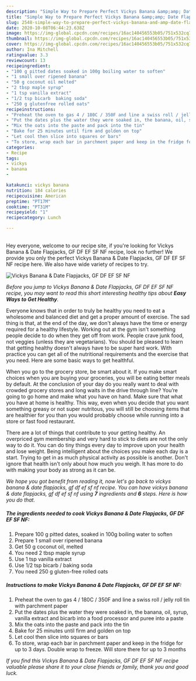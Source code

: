```yaml
---
description: "Simple Way to Prepare Perfect Vickys Banana &amp;amp; Date Flapjacks, GF DF EF SF NF"
title: "Simple Way to Prepare Perfect Vickys Banana &amp;amp; Date Flapjacks, GF DF EF SF NF"
slug: 2548-simple-way-to-prepare-perfect-vickys-banana-and-amp-date-flapjacks-gf-df-ef-sf-nf
date: 2020-10-08T06:44:23.638Z
image: https://img-global.cpcdn.com/recipes/16ac140456553b05/751x532cq70/vickys-banana-date-flapjacks-gf-df-ef-sf-nf-recipe-main-photo.jpg
thumbnail: https://img-global.cpcdn.com/recipes/16ac140456553b05/751x532cq70/vickys-banana-date-flapjacks-gf-df-ef-sf-nf-recipe-main-photo.jpg
cover: https://img-global.cpcdn.com/recipes/16ac140456553b05/751x532cq70/vickys-banana-date-flapjacks-gf-df-ef-sf-nf-recipe-main-photo.jpg
author: Ina Mitchell
ratingvalue: 3.3
reviewcount: 13
recipeingredient:
- "100 g pitted dates soaked in 100g boiling water to soften"
- "1 small over ripened banana"
- "50 g coconut oil melted"
- "2 tbsp maple syrup"
- "1 tsp vanilla extract"
- "1/2 tsp bicarb  baking soda"
- "250 g glutenfree rolled oats"
recipeinstructions:
- "Preheat the oven to gas 4 / 180C / 350F and line a swiss roll / jelly roll tin with parchment paper"
- "Put the dates plus the water they were soaked in, the banana, oil, syrup, vanilla extract and bicarb into a food processor and puree into a paste"
- "Mix the oats into the paste and pack into the tin"
- "Bake for 25 minutes until firm and golden on top"
- "Let cool then slice into squares or bars"
- "To store, wrap each bar in parchment paper and keep in the fridge for up to 3 days. Double wrap to freeze. Will store there for up to 3 months"
categories:
- Recipe
tags:
- vickys
- banana
- 

katakunci: vickys banana  
nutrition: 184 calories
recipecuisine: American
preptime: "PT17M"
cooktime: "PT31M"
recipeyield: "1"
recipecategory: Lunch

---
```

<br>
Hey everyone, welcome to our recipe site, if you're looking for Vickys Banana &amp; Date Flapjacks, GF DF EF SF NF recipe, look no further! We provide you only the perfect Vickys Banana &amp; Date Flapjacks, GF DF EF SF NF recipe here. We also have wide variety of recipes to try.
<br>


![Vickys Banana &amp; Date Flapjacks, GF DF EF SF NF](https://img-global.cpcdn.com/recipes/16ac140456553b05/751x532cq70/vickys-banana-date-flapjacks-gf-df-ef-sf-nf-recipe-main-photo.jpg)

<i>Before you jump to Vickys Banana &amp; Date Flapjacks, GF DF EF SF NF recipe, you may want to read this short interesting healthy tips about <strong>Easy Ways to Get Healthy</strong>.</i>

Everyone knows that in order to truly be healthy you need to eat a wholesome and balanced diet and get a proper amount of exercise. The sad thing is that, at the end of the day, we don't always have the time or energy required for a healthy lifestyle. Working out at the gym isn't something people decide to do when they get off from work. People crave junk food, not veggies (unless they are vegetarians). You should be pleased to learn that getting healthy doesn't always have to be super hard work. With practice you can get all of the nutritional requirements and the exercise that you need. Here are some basic ways to get healthful.

When you go to the grocery store, be smart about it. If you make smart choices when you are buying your groceries, you will be eating better meals by default. At the conclusion of your day do you really want to deal with crowded grocery stores and long waits in the drive through line? You’re going to go home and make what you have on hand. Make sure that what you have at home is healthy. This way, even when you decide that you want something greasy or not super nutritous, you will still be choosing items that are healthier for you than you would probably choose while running into a store or fast food restaurant.

There are a lot of things that contribute to your getting healthy. An overpriced gym membership and very hard to stick to diets are not the only way to do it. You can do tiny things every day to improve upon your health and lose weight. Being intelligent about the choices you make each day is a start. Trying to get in as much physical activity as possible is another. Don't ignore that health isn't only about how much you weigh. It has more to do with making your body as strong as it can be. 


<i>We hope you got benefit from reading it, now let's go back to vickys banana &amp; date flapjacks, gf df ef sf nf recipe. You can have vickys banana &amp; date flapjacks, gf df ef sf nf using <strong>7</strong> ingredients and <strong>6</strong> steps. Here is how you do that.
</i>

##### The ingredients needed to cook Vickys Banana &amp; Date Flapjacks, GF DF EF SF NF:

1. Prepare 100 g pitted dates, soaked in 100g boiling water to soften
1. Prepare 1 small over ripened banana
1. Get 50 g coconut oil, melted
1. You need 2 tbsp maple syrup
1. Use 1 tsp vanilla extract
1. Use 1/2 tsp bicarb / baking soda
1. You need 250 g gluten-free rolled oats


##### Instructions to make Vickys Banana &amp; Date Flapjacks, GF DF EF SF NF:

1. Preheat the oven to gas 4 / 180C / 350F and line a swiss roll / jelly roll tin with parchment paper
1. Put the dates plus the water they were soaked in, the banana, oil, syrup, vanilla extract and bicarb into a food processor and puree into a paste
1. Mix the oats into the paste and pack into the tin
1. Bake for 25 minutes until firm and golden on top
1. Let cool then slice into squares or bars
1. To store, wrap each bar in parchment paper and keep in the fridge for up to 3 days. Double wrap to freeze. Will store there for up to 3 months


<i>If you find this Vickys Banana &amp; Date Flapjacks, GF DF EF SF NF recipe valuable please share it to your close friends or family, thank you and good luck.</i>
